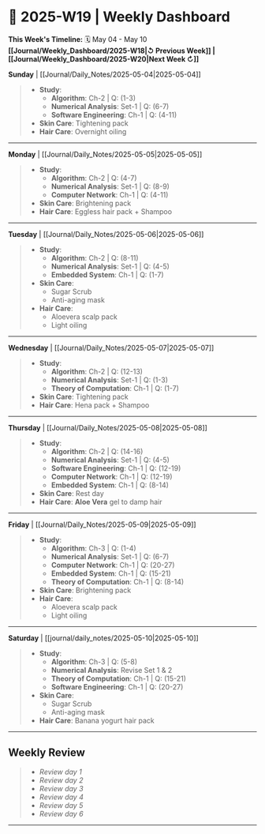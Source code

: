 # 🎯  2025-W19 | Weekly Dashboard

**This Week's Timeline:** 🗓️ May 04 - May 10
**[[Journal/Weekly_Dashboard/2025-W18|↺ Previous Week]] | [[Journal/Weekly_Dashboard/2025-W20|Next Week ↻]]**

**Sunday** | [[Journal/Daily_Notes/2025-05-04|2025-05-04]]
> - **Study**:
> 	- **Algorithm**: Ch-2 | Q: (1-3)
> 	- **Numerical Analysis**: Set-1 | Q: (6-7)
> 	- **Software Engineering**: Ch-1 | Q: (4-11)
> - **Skin Care**: Tightening pack
> - **Hair Care**: Overnight oiling

---

**Monday** | [[Journal/Daily_Notes/2025-05-05|2025-05-05]]
> - **Study**:
> 	- **Algorithm**: Ch-2 | Q: (4-7)
> 	- **Numerical Analysis**: Set-1 | Q: (8-9)
> 	- **Computer Network**: Ch-1 | Q: (4-11)
> - **Skin Care**: Brightening pack
> - **Hair Care**: Eggless hair pack + Shampoo

---

**Tuesday** | [[Journal/Daily_Notes/2025-05-06|2025-05-06]] 
> - **Study**:
> 	- **Algorithm**: Ch-2 | Q: (8-11)
> 	- **Numerical Analysis**: Set-1 | Q: (4-5)
> 	- **Embedded System**:  Ch-1 | Q: (1-7)
> - **Skin Care**:
> 	- Sugar Scrub
> 	- Anti-aging mask
> - **Hair Care**:
> 	- Aloevera scalp pack
> 	- Light oiling

---

**Wednesday** | [[Journal/Daily_Notes/2025-05-07|2025-05-07]] 
> - **Study**:
> 	- **Algorithm**: Ch-2 | Q: (12-13)
> 	- **Numerical Analysis**: Set-1 | Q: (1-3)
> 	- **Theory of Computation**: Ch-1 | Q: (1-7)
> - **Skin Care**: Tightening pack
> - **Hair Care**: Hena pack + Shampoo

---

**Thursday** | [[Journal/Daily_Notes/2025-05-08|2025-05-08]] 
> - **Study**:
> 	- **Algorithm**: Ch-2 | Q: (14-16)
> 	- **Numerical Analysis**: Set-1 | Q: (4-5)
> 	- **Software Engineering**: Ch-1 | Q: (12-19)
> 	- **Computer Network**: Ch-1 | Q: (12-19)
> 	- **Embedded System**: Ch-1 | Q: (8-14)
> - **Skin Care**: Rest day
> - **Hair Care**: **Aloe Vera** gel to damp hair

---

**Friday** | [[Journal/Daily_Notes/2025-05-09|2025-05-09]]
> - **Study**:
> 	- **Algorithm**: Ch-3 | Q: (1-4)
> 	- **Numerical Analysis**: Set-1 | Q: (6-7)
> 	- **Computer Network**: Ch-1 | Q: (20-27)
> 	- **Embedded System**: Ch-1 | Q: (15-21)
> 	- **Theory of Computation**: Ch-1 | Q: (8-14)
> - **Skin Care**: Brightening pack
> - **Hair Care**:
> 	- Aloevera scalp pack
> 	- Light oiling

---

**Saturday** | [[journal/daily_notes/2025-05-10|2025-05-10]]
> - **Study**:
> 	- **Algorithm**: Ch-3 | Q: (5-8)
> 	- **Numerical Analysis**:  Revise Set 1 & 2
> 	- **Theory of Computation**: Ch-1 | Q: (15-21)
> 	- **Software Engineering**: Ch-1 | Q: (20-27)
> - **Skin Care**:
> 	- Sugar Scrub
> 	- Anti-aging mask
> - **Hair Care**: Banana yogurt hair pack

---

## **Weekly Review**
> - *Review day 1*
> - *Review day 2*
> - *Review day 3*
> - *Review day 4*
> - *Review day 5*
> - *Review day 6*

---